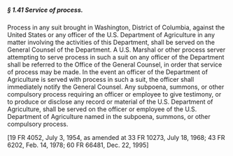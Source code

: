 ##### § 1.41 Service of process. #####

Process in any suit brought in Washington, District of Columbia, against the United States or any officer of the U.S. Department of Agriculture in any matter involving the activities of this Department, shall be served on the General Counsel of the Department. A U.S. Marshal or other process server attempting to serve process in such a suit on any officer of the Department shall be referred to the Office of the General Counsel, in order that service of process may be made. In the event an officer of the Department of Agriculture is served with process in such a suit, the officer shall immediately notify the General Counsel. Any subpoena, summons, or other compulsory process requiring an officer or employee to give testimony, or to produce or disclose any record or material of the U.S. Department of Agriculture, shall be served on the officer or employee of the U.S. Department of Agriculture named in the subpoena, summons, or other compulsory process.

[19 FR 4052, July 3, 1954, as amended at 33 FR 10273, July 18, 1968; 43 FR 6202, Feb. 14, 1978; 60 FR 66481, Dec. 22, 1995]